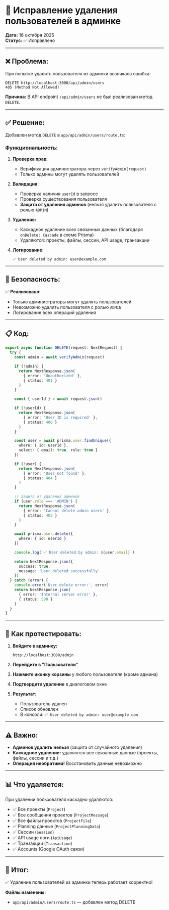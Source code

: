 # 🔧 Исправление удаления пользователей в админке

**Дата:** 16 октября 2025  
**Статус:** ✅ Исправлено

---

## ❌ **Проблема:**

При попытке удалить пользователя из админки возникала ошибка:
```
DELETE http://localhost:3000/api/admin/users 
405 (Method Not Allowed)
```

**Причина:** В API endpoint `/api/admin/users` не был реализован метод `DELETE`.

---

## ✅ **Решение:**

Добавлен метод `DELETE` в `app/api/admin/users/route.ts`:

### **Функциональность:**

1. **Проверка прав:**
   - Верификация администратора через `verifyAdmin(request)`
   - Только админы могут удалять пользователей

2. **Валидация:**
   - Проверка наличия `userId` в запросе
   - Проверка существования пользователя
   - **Защита от удаления админов** (нельзя удалить пользователя с ролью `ADMIN`)

3. **Удаление:**
   - Каскадное удаление всех связанных данных (благодаря `onDelete: Cascade` в схеме Prisma)
   - Удаляются: проекты, файлы, сессии, API usage, транзакции

4. **Логирование:**
   ```
   ✅ User deleted by admin: user@example.com
   ```

---

## 🔐 **Безопасность:**

✅ **Реализовано:**
- Только администраторы могут удалять пользователей
- Невозможно удалить пользователя с ролью `ADMIN`
- Логирование всех операций удаления

---

## 📋 **Код:**

```typescript
export async function DELETE(request: NextRequest) {
  try {
    const admin = await verifyAdmin(request)

    if (!admin) {
      return NextResponse.json(
        { error: 'Unauthorized' },
        { status: 401 }
      )
    }

    const { userId } = await request.json()

    if (!userId) {
      return NextResponse.json(
        { error: 'User ID is required' },
        { status: 400 }
      )
    }

    const user = await prisma.user.findUnique({
      where: { id: userId },
      select: { email: true, role: true }
    })

    if (!user) {
      return NextResponse.json(
        { error: 'User not found' },
        { status: 404 }
      )
    }

    // Защита от удаления админов
    if (user.role === 'ADMIN') {
      return NextResponse.json(
        { error: 'Cannot delete admin users' },
        { status: 403 }
      )
    }

    await prisma.user.delete({
      where: { id: userId }
    })

    console.log(`✅ User deleted by admin: ${user.email}`)

    return NextResponse.json({
      success: true,
      message: 'User deleted successfully'
    })
  } catch (error) {
    console.error('User delete error:', error)
    return NextResponse.json(
      { error: 'Internal server error' },
      { status: 500 }
    )
  }
}
```

---

## 🧪 **Как протестировать:**

1. **Войдите в админку:**
   ```
   http://localhost:3000/admin
   ```

2. **Перейдите в "Пользователи"**

3. **Нажмите иконку корзины** у любого пользователя (кроме админа)

4. **Подтвердите удаление** в диалоговом окне

5. **Результат:**
   - Пользователь удален
   - Список обновлен
   - В консоли: `✅ User deleted by admin: user@example.com`

---

## ⚠️ **Важно:**

- **Админов удалить нельзя** (защита от случайного удаления)
- **Каскадное удаление:** удаляются все связанные данные (проекты, файлы, сессии и т.д.)
- **Операция необратима!** Восстановить данные невозможно

---

## 📊 **Что удаляется:**

При удалении пользователя каскадно удаляются:
- ✅ Все проекты (`Project`)
- ✅ Все сообщения проектов (`ProjectMessage`)
- ✅ Все файлы проектов (`ProjectFile`)
- ✅ Planning данные (`ProjectPlanningData`)
- ✅ Сессии (`Session`)
- ✅ API usage логи (`ApiUsage`)
- ✅ Транзакции (`Transaction`)
- ✅ Accounts (Google OAuth связи)

---

## 🎉 **Итог:**

✅ Удаление пользователей из админки теперь работает корректно!

**Файлы изменены:**
- `app/api/admin/users/route.ts` — добавлен метод DELETE

